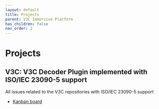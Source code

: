 ```yaml
---
layout: default
title: Projects
parent: V3C Immersive Platform
has_children: false
nav_order: 2
---
```


# Projects
## V3C: V3C Decoder Plugin implemented with ISO/IEC 23090-5 support

All issues related to the V3C repositories with ISO/IEC 23090-5 support
* [Kanban board](https://github.com/orgs/5G-MAG/projects/38)
